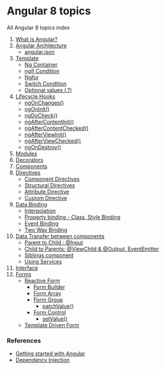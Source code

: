 # Angular 8 topics
All Angular 8 topics index

<ol>
  <li><a href="javascript:;" title="What is Angular?">What is Angular?</a></li>
  <li><a href="javascript:;" title="Angular Architecture">Angular Architecture</a>
    <ul>
      <li><a href="javascript:;" title="angular.json">angular.json</a></li>
    </ul>
  </li>
  <li><a href="javascript:;" title="Template">Template</a>
    <ul>
      <li><a href="javascript:;" title="Ng Container">Ng Container</a></li>
      <li><a href="javascript:;" title="ngif Condition">ngif Condition</a></li>
      <li><a href="javascript:;" title="Ngfor">Ngfor</a></li>
      <li><a href="javascript:;" title="Switch Condition">Switch Condition</a></li>
      <li><a href="javascript:;" title="Optional values (.?)">Optional values (.?)</a></li>
    </ul>
  </li>
  <li><a href="javascript:;" title="Lifecycle Hooks">Lifecycle Hooks</a>
    <ul>
      <li><a href="javascript:;" title="ngOnChanges()">ngOnChanges()</a></li>
      <li><a href="javascript:;" title="ngOnInit()">ngOnInit()</a></li>
      <li><a href="javascript:;" title="ngDoCheck()">ngDoCheck()</a></li>
      <li><a href="javascript:;" title="ngAfterContentInit()">ngAfterContentInit()</a></li>
      <li><a href="javascript:;" title="ngAfterContentChecked()">ngAfterContentChecked()</a></li>
      <li><a href="javascript:;" title="ngDoCheck()">ngAfterViewInit()</a></li>
      <li><a href="javascript:;" title="ngAfterContentInit()">ngAfterViewChecked()</a></li>
      <li><a href="javascript:;" title="ngAfterContentChecked()">ngOnDestroy()</a></li>
    </ul>
  </li>
  <li><a href="javascript:;" title="Modules">Modules</a></li>
  <li><a href="javascript:;" title="Decorators">Decorators</a></li>
  <li><a href="javascript:;" title="Components">Components</a></li>
  <li><a href="javascript:;" title="Directives">Directives</a>
    <ul>
      <li><a href="javascript:;" title="Component Directives">Component Directives</a></li>
      <li><a href="javascript:;" title="Structural Directives">Structural Directives</a></li>
      <li><a href="javascript:;" title="Attribute Directive">Attribute Directive</a></li>
      <li><a href="javascript:;" title="Custom Directive">Custom Directive</a></li>
    </ul>
  </li>
  <li><a href="javascript:;" title="Data Binding">Data Binding</a>
    <ul>
      <li><a href="javascript:;" title="Interpolation">Interpolation</a></li>
      <li><a href="javascript:;" title="Property binding - Class, Style Binding">Property binding - Class, Style Binding</a></li>
      <li><a href="javascript:;" title="Event Binding">Event Binding</a></li>
      <li><a href="javascript:;" title="Two Way Binding">Two Way Binding</a></li>
    </ul>
  </li>
  <li><a href="javascript:;" title="Type Compatibility">Data Transfer between components</a>
    <ul>
      <li><a href="javascript:;" title="Parent to Child : @Input">Parent to Child : @Input</a></li>
      <li><a href="javascript:;" title="Child to Parents: @ViewChild & @Output, EventEmitter">Child to Parents: @ViewChild & @Output, EventEmitter</a></li>
      <li><a href="javascript:;" title="Siblings component">Siblings component</a></li>
      <li><a href="javascript:;" title="Using Services">Using Services</a></li>
    </ul>
  </li>
  <li><a href="javascript:;" title="Interface">Interface</a></li>
  <li><a href="javascript:;" title="Forms">Forms</a>
     <ul>
      <li><a href="javascript:;" title="Reactive Form">Reactive Form</a>
        <ul>
          <li><a href="javascript:;" title="Form Builder">Form Builder</a></li>
          <li><a href="javascript:;" title="Form Array">Form Array</a></li>
          <li><a href="javascript:;" title="Form Group">Form Group</a>
            <ul>
              <li><a href="javascript:;" title="patchValue()">patchValue()</a></li>
            </ul>
          </li>
          <li><a href="javascript:;" title="Form Control">Form Control</a>
            <ul>
              <li><a href="javascript:;" title="setValue()">setValue()</a></li>
            </ul>
          </li>
        </ul>
       </li>
      <li><a href="javascript:;" title="Template Driven Form">Template Driven Form</a></li>
    </ul>
  </li>
</ol>

### References
- <a href="https://www.w3resource.com/angular/getting-started-with-angular.php " title="Getting started with Angular">Getting started with Angular</a>
- <a href="https://codecraft.tv/courses/angular/dependency-injection-and-providers/overview" title="Dependency Injection">Dependency Injection</a>

